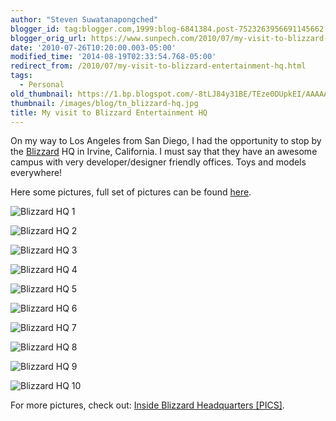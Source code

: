 ```yaml
---
author: "Steven Suwatanapongched"
blogger_id: tag:blogger.com,1999:blog-6841384.post-7523263956691145662
blogger_orig_url: https://www.sunpech.com/2010/07/my-visit-to-blizzard-entertainment-hq.html
date: '2010-07-26T10:20:00.003-05:00'
modified_time: '2014-08-19T02:33:54.768-05:00'
redirect_from: /2010/07/my-visit-to-blizzard-entertainment-hq.html
tags:
  - Personal
old_thumbnail: https://1.bp.blogspot.com/-8tLJ84y31BE/TEze0DUpkEI/AAAAAAAAUHA/6a5d4SBGIqY/s800/IMG_1625.JPG
thumbnail: /images/blog/tn_blizzard-hq.jpg
title: My visit to Blizzard Entertainment HQ
---
```



On my way to Los Angeles from San Diego, I had the opportunity to stop by the [Blizzard](https://www.blizzard.com/) HQ in Irvine, California.  I must say that they have an awesome campus with very developer/designer friendly offices.  Toys and models everywhere!

Here some pictures, full set of pictures can be found [here](https://photos.app.goo.gl/UafLMb2x11BcWma69).

![Blizzard HQ 1](/images/blog/IMG_1625.jpg)

![Blizzard HQ 2](/images/blog/IMG_1626.jpg)

![Blizzard HQ 3](/images/blog/IMG_1637.jpg)

![Blizzard HQ 4](/images/blog/IMG_1641.jpg)

![Blizzard HQ 5](/images/blog/IMG_1669.jpg)

![Blizzard HQ 6](/images/blog/IMG_1692.jpg)

![Blizzard HQ 7](/images/blog/IMG_1694.jpg)

![Blizzard HQ 8](/images/blog/IMG_1725.jpg)

![Blizzard HQ 9](/images/blog/IMG_1738.jpg)

![Blizzard HQ 10](/images/blog/IMG_1741.jpg)

For more pictures, check out: [Inside Blizzard Headquarters [PICS]](https://www.techxav.com/2009/12/22/inside-blizzard-hq-pics/).